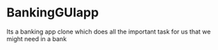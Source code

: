 # BankingGUIapp
Its a banking app clone which does all the important task for us that we might need in a bank
